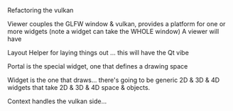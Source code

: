 
Refactoring the vulkan

Viewer couples the GLFW window & vulkan, provides a platform for one or more widgets (note a widget can take the WHOLE window)  A viewer will have 

Layout Helper for laying things out ... this will have the Qt vibe

Portal is the special widget, one that defines a drawing space

Widget is the one that draws... there's going to be generic 2D & 3D & 4D widgets that take 2D & 3D & 4D space & objects.


Context handles the vulkan side... 
